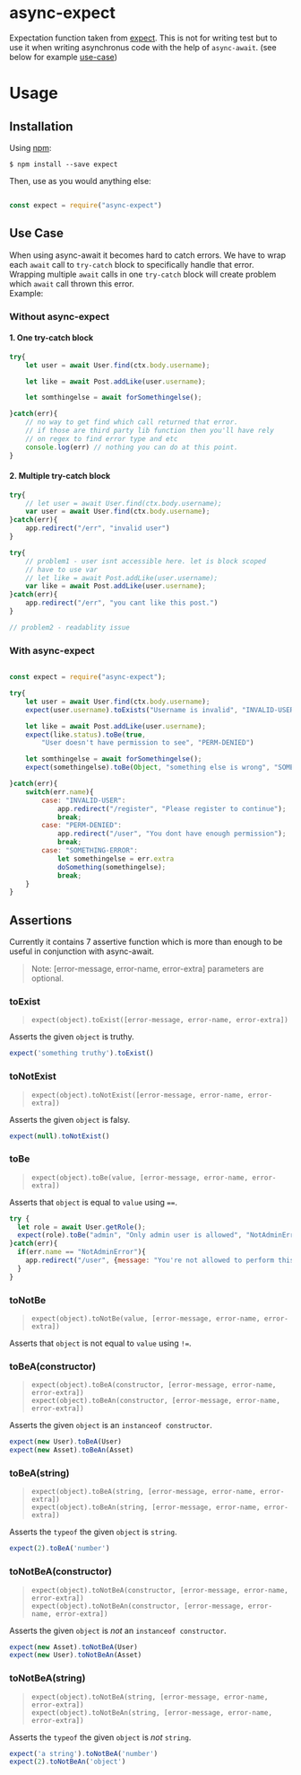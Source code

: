 # async-expect
Expectation function taken from [expect](https://github.com/mjackson/expect). 
This is not for writing test but to use it when writing asynchronus code with the help of `async-await`. (see below for example [use-case](https://github.com/sh4hidkh4n/async-expect#use-case))

# Usage

## Installation

Using [npm](https://www.npmjs.org/):

    $ npm install --save expect

Then, use as you would anything else:

```js

const expect = require("async-expect")

```

## Use Case
When using async-await it becomes hard to catch errors. We have to wrap each `await` call to `try-catch` block to specifically handle that error. Wrapping multiple `await` calls in one `try-catch` block will create problem which `await` call thrown this error.  
Example:
### Without async-expect
#### 1. One try-catch block
```js
try{ 
    let user = await User.find(ctx.body.username);

    let like = await Post.addLike(user.username);

    let somthingelse = await forSomethingelse();

}catch(err){
    // no way to get find which call returned that error.
    // if those are third party lib function then you'll have rely
    // on regex to find error type and etc
    console.log(err) // nothing you can do at this point.
}
```
#### 2. Multiple try-catch block

```js
try{
    // let user = await User.find(ctx.body.username);
    var user = await User.find(ctx.body.username);
}catch(err){
    app.redirect("/err", "invalid user")
}

try{
    // problem1 - user isnt accessible here. let is block scoped
    // have to use var
    // let like = await Post.addLike(user.username);
    var like = await Post.addLike(user.username);
}catch(err){
    app.redirect("/err", "you cant like this post.")
}

// problem2 - readablity issue

```

### With async-expect

```js

const expect = require("async-expect");

try{ 
    let user = await User.find(ctx.body.username);
    expect(user.username).toExists("Username is invalid", "INVALID-USER")

    let like = await Post.addLike(user.username);
    expect(like.status).toBe(true, 
        "User doesn't have permission to see", "PERM-DENIED")

    let somthingelse = await forSomethingelse();
    expect(somethingelse).toBe(Object, "something else is wrong", "SOMETHING-ERROR", somethingelse)

}catch(err){
    switch(err.name){
        case: "INVALID-USER":
            app.redirect("/register", "Please register to continue");
            break;
        case: "PERM-DENIED":
            app.redirect("/user", "You dont have enough permission");
            break;
        case: "SOMETHING-ERROR":
            let somethingelse = err.extra
            doSomething(somethingelse);
            break;
    }
}

```

## Assertions

Currently it contains 7 assertive function which is more than enough to be useful in conjunction with async-await.
> Note: [error-message, error-name, error-extra] parameters are optional. 

### toExist

> `expect(object).toExist([error-message, error-name, error-extra])`

Asserts the given `object` is truthy.

```js
expect('something truthy').toExist()
```

### toNotExist

> `expect(object).toNotExist([error-message, error-name, error-extra])`

Asserts the given `object` is falsy.

```js
expect(null).toNotExist()
```

### toBe

> `expect(object).toBe(value, [error-message, error-name, error-extra])`

Asserts that `object` is equal to `value` using `==`.

```js
try { 
  let role = await User.getRole();
  expect(role).toBe("admin", "Only admin user is allowed", "NotAdminError");
}catch(err){
  if(err.name == "NotAdminError"){
    app.redirect("/user", {message: "You're not allowed to perform this operation"});
  }
}
```

### toNotBe

> `expect(object).toNotBe(value, [error-message, error-name, error-extra])`

Asserts that `object` is not equal to `value` using `!=`.

### toBeA(constructor)

> `expect(object).toBeA(constructor, [error-message, error-name, error-extra])`<br>
> `expect(object).toBeAn(constructor, [error-message, error-name, error-extra])`

Asserts the given `object` is an `instanceof constructor`.

```js
expect(new User).toBeA(User)
expect(new Asset).toBeAn(Asset)
```

### toBeA(string)

> `expect(object).toBeA(string, [error-message, error-name, error-extra])`<br>
> `expect(object).toBeAn(string, [error-message, error-name, error-extra])`

Asserts the `typeof` the given `object` is `string`.

```js
expect(2).toBeA('number')
```

### toNotBeA(constructor)

> `expect(object).toNotBeA(constructor, [error-message, error-name, error-extra])`<br>
> `expect(object).toNotBeAn(constructor, [error-message, error-name, error-extra])`

Asserts the given `object` is *not* an `instanceof constructor`.

```js
expect(new Asset).toNotBeA(User)
expect(new User).toNotBeAn(Asset)
```

### toNotBeA(string)

> `expect(object).toNotBeA(string, [error-message, error-name, error-extra])`<br>
> `expect(object).toNotBeAn(string, [error-message, error-name, error-extra])`

Asserts the `typeof` the given `object` is *not* `string`.

```js
expect('a string').toNotBeA('number')
expect(2).toNotBeAn('object')
```

